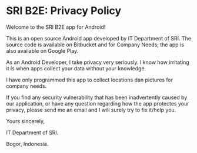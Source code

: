 # SRI B2E: Privacy Policy
Welcome to the SRI B2E app for Android!

This is an open source Android app developed by IT Department of SRI. The source code is available on Bitbucket and for Company Needs; the app is also available on Google Play.

As an Android Developer, I take privacy very seriously. I know how irritating it is when apps collect your data without your knowledge.

I have only programmed this app to collect locations dan pictures for company needs.

If you find any security vulnerability that has been inadvertently caused by our application, or have any question regarding how the app protectes your privacy, please send me an email and I will surely try to fix it/help you.



Yours sincerely,

IT Department of SRI.

Bogor, Indonesia.
